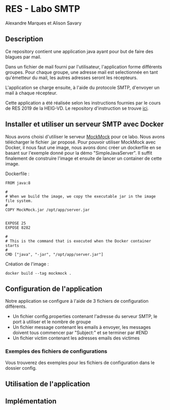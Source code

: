 # RES - Labo SMTP

Alexandre Marques et Alison Savary

## Description
Ce repository contient une application java ayant pour but de faire des blagues par mail. 

Dans un fichier de mail fourni
par l'utilisateur, l'application forme différents groupes. Pour chaque groupe, une adresse mail est selectionnée en tant
qu'émetteur du mail, les autres adresses seront les récepteurs. 

L'application se charge ensuite, à l'aide du protocole SMTP, d'envoyer un mail à chaque récepteur.

Cette application a été réalisée selon les instructions fournies par le cours de RES 2019 de la HEIG-VD. Le repository 
d'instruction se trouve [ici](https://github.com/SoftEng-HEIGVD/Teaching-HEIGVD-RES-2019-Labo-SMTP).
## Installer et utiliser un serveur SMTP avec Docker
Nous avons choisi d'utiliser le serveur [MockMock](https://github.com/tweakers/MockMock) pour ce labo. 
Nous avons télécharger le fichier .jar proposé. Pour pouvoir utiliser MockMock avec Docker, il nous faut une image,
nous avons donc créer un dockerfile en se basant sur l'exemple donné pour la démo "SimpleJavaServer". Il suffit finalement
de construire l'image et ensuite de lancer un container de cette image. 

Dockerfile :
```
FROM java:8

#
# When we build the image, we copy the executable jar in the image file system. 
#
COPY MockMock.jar /opt/app/server.jar


EXPOSE 25
EXPOSE 8282

#
# This is the command that is executed when the Docker container starts
#
CMD ["java", "-jar", "/opt/app/server.jar"]
```

Création de l'image :
```
docker build --tag mockmock .
```

## Configuration de l'application
Notre application se configure à l'aide de 3 fichiers de configuration différents. 
- Un fichier config.properties contenant l'adresse du serveur SMTP, le port à utiliser et le nombre de groupe
- Un fichier message contenant les emails à envoyer, les messages doivent tous commencer par "Subject:" et se terminer par #END
- Un fichier victim contenant les adresses emails des victimes

### Exemples des fichiers de configurations
Vous trouverez des exemples pour les fichiers de configuration dans le dossier config.
## Utilisation de l'application
## Implémentation